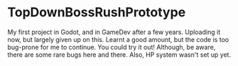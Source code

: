 # TopDownBossRushPrototype
My first project in Godot, and in GameDev after a few years. Uploading it now, but largely given up on this. Learnt a good amount, but the code is too bug-prone for me to continue. You could try it out! Although, be aware, there are some rare bugs here and there. Also, HP system wasn't set up yet.

